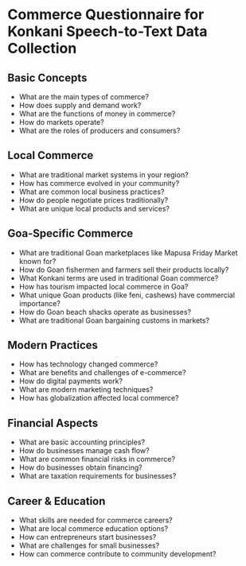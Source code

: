 # Commerce Questionnaire for Konkani Speech-to-Text Data Collection

## Basic Concepts

- What are the main types of commerce?
- How does supply and demand work?
- What are the functions of money in commerce?
- How do markets operate?
- What are the roles of producers and consumers?

## Local Commerce

- What are traditional market systems in your region?
- How has commerce evolved in your community?
- What are common local business practices?
- How do people negotiate prices traditionally?
- What are unique local products and services?

## Goa-Specific Commerce

- What are traditional Goan marketplaces like Mapusa Friday Market known for?
- How do Goan fishermen and farmers sell their products locally?
- What Konkani terms are used in traditional Goan commerce?
- How has tourism impacted local commerce in Goa?
- What unique Goan products (like feni, cashews) have commercial importance?
- How do Goan beach shacks operate as businesses?
- What are traditional Goan bargaining customs in markets?

## Modern Practices

- How has technology changed commerce?
- What are benefits and challenges of e-commerce?
- How do digital payments work?
- What are modern marketing techniques?
- How has globalization affected local commerce?

## Financial Aspects

- What are basic accounting principles?
- How do businesses manage cash flow?
- What are common financial risks in commerce?
- How do businesses obtain financing?
- What are taxation requirements for businesses?

## Career & Education

- What skills are needed for commerce careers?
- What are local commerce education options?
- How can entrepreneurs start businesses?
- What are challenges for small businesses?
- How can commerce contribute to community development?
